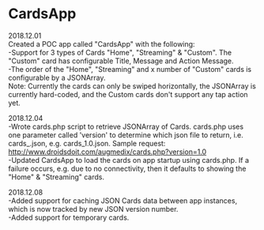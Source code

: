 # CardsApp

2018.12.01<br/>
Created a POC app called "CardsApp" with the following:<br/>
-Support for 3 types of Cards "Home", "Streaming" & "Custom". The "Custom" card has configurable Title, Message and Action Message.<br/>
-The order of the "Home", "Streaming" and x number of "Custom" cards is configurable by a JSONArray.<br/>
Note: Currently the cards can only be swiped horizontally, the JSONArray is currently hard-coded, and the Custom cards don't support any tap action yet.<br/>

2018.12.04<br/>
-Wrote cards.php script to retrieve JSONArray of Cards. cards.php uses one parameter called 'version' to determine which json file to return, i.e. cards_<version>.json, e.g. cards_1.0.json. Sample request: http://www.droidsdoit.com/augmedix/cards.php?version=1.0<br/>
-Updated CardsApp to load the cards on app startup using cards.php. If a failure occurs, e.g. due to no connectivity, then it defaults to showing the "Home" & "Streaming" cards.<br/>
  
2018.12.08<br/>
-Added support for caching JSON Cards data between app instances, which is now tracked by new JSON version number.<br/>
-Added support for temporary cards.<br/>
